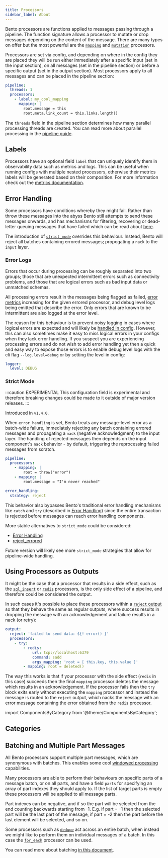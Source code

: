 ```yaml
---
title: Processors
sidebar_label: About
---
```


Bento processors are functions applied to messages passing through a pipeline. The function signature allows a processor to mutate or drop messages depending on the content of the message. There are many types on offer but the most powerful are the [`mapping`][processor.mapping] and [`mutation`][processor.mutation] processors.

Processors are set via config, and depending on where in the config they are placed they will be run either immediately after a specific input (set in the input section), on all messages (set in the pipeline section) or before a specific output (set in the output section). Most processors apply to all messages and can be placed in the pipeline section:

```yaml
pipeline:
  threads: 1
  processors:
    - label: my_cool_mapping
      mapping: |
        root.message = this
        root.meta.link_count = this.links.length()
```

The `threads` field in the pipeline section determines how many parallel processing threads are created. You can read more about parallel processing in the [pipeline guide][pipelines].

## Labels

Processors have an optional field `label` that can uniquely identify them in observability data such as metrics and logs. This can be useful when running configs with multiple nested processors, otherwise their metrics labels will be generated based on their composition. For more information check out the [metrics documentation][metrics.about].

## Error Handling

Some processors have conditions whereby they might fail. Rather than throw these messages into the abyss Bento still attempts to send these messages onwards, and has mechanisms for filtering, recovering or dead-letter queuing messages that have failed which can be read about [here][error_handling]. 

The introduction of [`strict_mode`](#strict-mode) overrides this behaviour. Instead, Bento will reject all batches containing errored messages; propogating a `nack` to the `input` layer.

### Error Logs

Errors that occur during processing can be roughly separated into two groups; those that are unexpected intermittent errors such as connectivity problems, and those that are logical errors such as bad input data or unmatched schemas.

All processing errors result in the messages being flagged as failed, [error metrics][metrics.about] increasing for the given errored processor, and debug level logs being emitted that describe the error. Only errors that are known to be intermittent are also logged at the error level.

The reason for this behaviour is to prevent noisy logging in cases where logical errors are expected and will likely be [handled in config][error_handling]. However, this can also sometimes make it easy to miss logical errors in your configs when they lack error handling. If you suspect you are experiencing processing errors and do not wish to add error handling yet then a quick and easy way to expose those errors is to enable debug level logs with the cli flag `--log.level=debug` or by setting the level in config:

```yaml
logger:
  level: DEBUG
```

### Strict Mode

:::caution EXPERIMENTAL
This configuration field is experimental and therefore breaking changes could be made to it outside of major version releases.
:::


Introduced in `v1.4.0`.

When `error_handling` is set, Bento treats any message-level error as a batch-wide failure, immediately rejecting any batch containing errored messages and propagating a `nack` (negative acknowledgment) to the input layer. The handling of rejected messages then depends on the input component's `nack` behavior - by default, triggering the reprocessing failed messages from scratch.

```yaml
pipeline:
  processors:
    - mapping: |
        root = throw("error")
    - mapping: |
        root.message = "I'm never reached"

error_handling:
  strategy: reject
```

This behavior also bypasses Bento's traditional error handling mechanisms like `catch` and `try` (described in [Error Handling][error_handling]) since the entire transaction is rejected before messages can reach error handling components.

More stable alternatives to `strict_mode` could be considered:

- [Error Handling][error_handling]
- [reject_errored][outputs.reject_errored]

Future version will likely see more `strict_mode` strategies that allow for pipeline-wide handling.

## Using Processors as Outputs

It might be the case that a processor that results in a side effect, such as the [`sql_insert`][processor.sql_insert] or [`redis`][processor.redis] processors, is the only side effect of a pipeline, and therefore could be considered the output.

In such cases it's possible to place these processors within a [`reject` output][output.reject] so that they behave the same as regular outputs, where success results in dropping the message with an acknowledgement and failure results in a nack (or retry):

```yaml
output:
  reject: 'failed to send data: ${! error() }'
  processors:
    - try:
        - redis:
            url: tcp://localhost:6379
            command: sadd
            args_mapping: 'root = [ this.key, this.value ]'
        - mapping: root = deleted()
```

The way this works is that if your processor with the side effect (`redis` in this case) succeeds then the final `mapping` processor deletes the message which results in an acknowledgement. If the processor fails then the `try` block exits early without executing the `mapping` processor and instead the message is routed to the `reject` output, which nacks the message with an error message containing the error obtained from the `redis` processor.

import ComponentsByCategory from '@theme/ComponentsByCategory';

## Categories

<ComponentsByCategory type="processors"></ComponentsByCategory>

## Batching and Multiple Part Messages

All Bento processors support multiple part messages, which are synonymous with batches. This enables some cool [windowed processing][windowed_processing] capabilities.

Many processors are able to perform their behaviours on specific parts of a message batch, or on all parts, and have a field `parts` for specifying an array of part indexes they should apply to. If the list of target parts is empty these processors will be applied to all message parts.

Part indexes can be negative, and if so the part will be selected from the end counting backwards starting from -1. E.g. if part = -1 then the selected part will be the last part of the message, if part = -2 then the part before the last element will be selected, and so on.

Some processors such as [`dedupe`][processor.dedupe] act across an entire batch, when instead we might like to perform them on individual messages of a batch. In this case the [`for_each`][processor.for_each] processor can be used.

You can read more about batching [in this document][batching].

[error_handling]: /docs/configuration/error_handling
[batching]: /docs/configuration/batching
[windowed_processing]: /docs/configuration/windowed_processing
[pipelines]: /docs/configuration/processing_pipelines
[output.reject]: /docs/components/outputs/reject
[processor.sql_insert]: /docs/components/processors/sql_insert
[processor.redis]: /docs/components/processors/redis
[processor.mapping]: /docs/components/processors/mapping
[processor.mutation]: /docs/components/processors/mutation
[processor.split]: /docs/components/processors/split
[processor.dedupe]: /docs/components/processors/dedupe
[processor.for_each]: /docs/components/processors/for_each
[metrics.about]: /docs/components/metrics/about
[outputs.reject_errored]: /docs/components/outputs/reject_errored/
